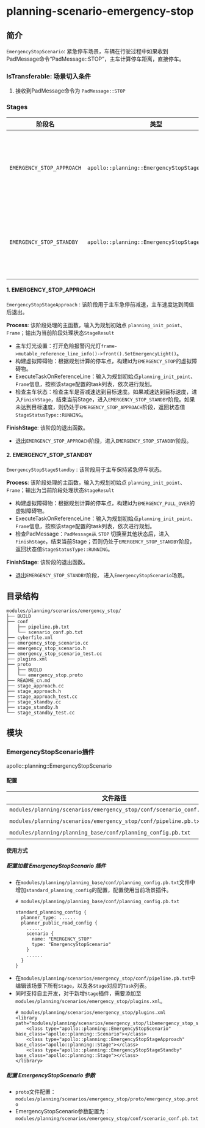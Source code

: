 
planning-scenario-emergency-stop
============

## 简介

`EmergencyStopScenario`: 紧急停车场景，车辆在行驶过程中如果收到PadMessage命令“PadMessage::STOP”，主车计算停车距离，直接停车。


### IsTransferable: 场景切入条件
  1. 接收到PadMessage命令为 `PadMessage::STOP`

### Stages

| 阶段名                                                     | 类型                                                                        | 描述                     |
| ---------------------------------------------------------- | --------------------------------------------------------------------------- | ------------------------ |
| `EMERGENCY_STOP_APPROACH`                | `apollo::planning::EmergencyStopStageApproach`               | 根据最大减速度计算刹车距离，主车减速刹车，减速度达到阈值后，退出该阶段 |
| `EMERGENCY_STOP_STANDBY`                 | `apollo::planning::EmergencyStopStageStandby`              | 主车保持紧急停车状态，`PadMessage`从 `STOP` 切换至其他状态后退出该阶段   |


#### 1. EMERGENCY_STOP_APPROACH
`EmergencyStopStageApproach` : 该阶段用于主车急停前减速，主车速度达到阈值后退出。

**Process**: 该阶段处理的主函数，输入为规划初始点 `planning_init_point`、`Frame`；输出为当前阶段处理状态`StageResult`
- 主车灯光设置：打开危险报警闪光灯`frame->mutable_reference_line_info()->front().SetEmergencyLight()`。
- 构建虚拟障碍物：根据规划计算的停车点，构建id为`EMERGENCY_STOP`的虚拟障碍物。
- ExecuteTaskOnReferenceLine：输入为规划初始点`planning_init_point`、`Frame`信息，按照该stage配置的task列表，依次进行规划。
- 检查主车状态：检查主车是否减速达到目标速度。如果减速达到目标速度，进入`FinishStage`，结束当前Stage，进入`EMERGENCY_STOP_STANDBY`阶段。如果未达到目标速度，则仍处于`EMERGENCY_STOP_APPROACH`阶段，返回状态值`StageStatusType::RUNNING`。

**FinishStage**: 该阶段的退出函数。
- 退出`EMERGENCY_STOP_APPROACH`阶段，进入`EMERGENCY_STOP_STANDBY`阶段。

#### 2. EMERGENCY_STOP_STANDBY
`EmergencyStopStageStandby` : 该阶段用于主车保持紧急停车状态。

**Process**: 该阶段处理的主函数，输入为规划初始点 `planning_init_point`、`Frame`；输出为当前阶段处理状态`StageResult`
- 构建虚拟障碍物：根据规划计算的停车点，构建id为`EMERGENCY_PULL_OVER`的虚拟障碍物。
- ExecuteTaskOnReferenceLine：输入为规划初始点`planning_init_point`、`Frame`信息，按照该stage配置的task列表，依次进行规划。
- 检查PadMessage：`PadMessage`从 `STOP` 切换至其他状态后，进入`FinishStage`，结束当前Stage；否则仍处于`EMERGENCY_STOP_STANDBY`阶段，返回状态值`StageStatusType::RUNNING`。

**FinishStage**: 该阶段的退出函数。
- 退出`EMERGENCY_STOP_STANDBY`阶段， 进入`EmergencyStopScenario`场景。

## 目录结构

```shell
modules/planning/scenarios/emergency_stop/
├── BUILD
├── conf
│   ├── pipeline.pb.txt
│   └── scenario_conf.pb.txt
├── cyberfile.xml
├── emergency_stop_scenario.cc
├── emergency_stop_scenario.h
├── emergency_stop_scenario_test.cc
├── plugins.xml
├── proto
│   ├── BUILD
│   └── emergency_stop.proto
├── README_cn.md
├── stage_approach.cc
├── stage_approach.h
├── stage_approach_test.cc
├── stage_standby.cc
├── stage_standby.h
└── stage_standby_test.cc
```

## 模块

### EmergencyStopScenario插件

apollo::planning::EmergencyStopScenario


#### 配置

| 文件路径                                                                     | 类型/结构                                       | <div style="width: 300pt">说明</div> |
| --------------------------------------------------------------------- | ---------------- | ---------------- |
| `modules/planning/scenarios/emergency_stop/conf/scenario_conf.pb.txt`| `apollo::planning::ScenarioEmergencyStopConfig` | 场景的配置文件   |
| `modules/planning/scenarios/emergency_stop/conf/pipeline.pb.txt`     | `apollo::planning::ScenarioPipeline` | 场景的流水线文件 |
| `modules/planning/planning_base/conf/planning_config.pb.txt`                 | `apollo::planning::PlanningConfig`              | planning组件的配置文件               |

#### 使用方式
##### 配置加载 EmergencyStopScenario 插件
- 在`modules/planning/planning_base/conf/planning_config.pb.txt`文件中增加`standard_planning_config`的配置，配置使用当前场景插件。
  ``` shell
  # modules/planning/planning_base/conf/planning_config.pb.txt

  standard_planning_config {
    planner_type: ......
    planner_public_road_config {
      ......
      scenario {
        name: "EMERGENCY_STOP"
        type: "EmergencyStopScenario"
      }
      ......
    }
  }
  ```
- 在`modules/planning/scenarios/emergency_stop/conf/pipeline.pb.txt`中编辑该场景下所有`Stage`，以及各`Stage`对应的`Task`列表。
- 同时支持自主开发，对于新增`Stage`插件，需要添加至`modules/planning/scenarios/emergency_stop/plugins.xml`。
    ```shell
    # modules/planning/scenarios/emergency_stop/plugins.xml
    <library path="modules/planning/scenarios/emergency_stop/libemergency_stop_scenario.so">
        <class type="apollo::planning::EmergencyStopScenario" base_class="apollo::planning::Scenario"></class>
        <class type="apollo::planning::EmergencyStopStageApproach" base_class="apollo::planning::Stage"></class>
        <class type="apollo::planning::EmergencyStopStageStandby" base_class="apollo::planning::Stage"></class>
    </library>
    ```

##### 配置 EmergencyStopScenario 参数
- `proto`文件配置：`modules/planning/scenarios/emergency_stop/proto/emergency_stop.proto`
- EmergencyStopScenario参数配置为：`modules/planning/scenarios/emergency_stop/conf/scenario_conf.pb.txt`
